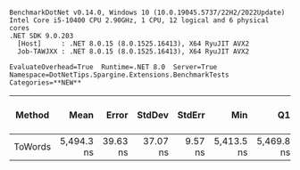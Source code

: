 ```

BenchmarkDotNet v0.14.0, Windows 10 (10.0.19045.5737/22H2/2022Update)
Intel Core i5-10400 CPU 2.90GHz, 1 CPU, 12 logical and 6 physical cores
.NET SDK 9.0.203
  [Host]     : .NET 8.0.15 (8.0.1525.16413), X64 RyuJIT AVX2
  Job-TAWJXX : .NET 8.0.15 (8.0.1525.16413), X64 RyuJIT AVX2

EvaluateOverhead=True  Runtime=.NET 8.0  Server=True  
Namespace=DotNetTips.Spargine.Extensions.BenchmarkTests  Categories=**NEW**  

```
| Method  | Mean       | Error    | StdDev   | StdErr  | Min        | Q1         | Median     | Q3         | Max        | Op/s      | CI99.9% Margin | Iterations | Kurtosis | MValue | Skewness | Rank | LogicalGroup | Baseline | Gen0   | Completed Work Items | Lock Contentions | Exceptions | Code Size | Allocated |
|-------- |-----------:|---------:|---------:|--------:|-----------:|-----------:|-----------:|-----------:|-----------:|----------:|---------------:|-----------:|---------:|-------:|---------:|-----:|------------- |--------- |-------:|---------------------:|-----------------:|-----------:|----------:|----------:|
| ToWords | 5,494.3 ns | 39.63 ns | 37.07 ns | 9.57 ns | 5,413.5 ns | 5,469.8 ns | 5,497.5 ns | 5,524.3 ns | 5,535.8 ns | 182,006.9 |       2.715 ns |      15.00 |    2.185 |  2.000 |  -0.6457 |    1 | *            | No       | 0.0076 |                    - |                - |          - |   4,546 B |   1.04 KB |
